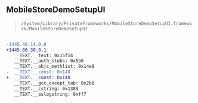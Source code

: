 ## MobileStoreDemoSetupUI

> `/System/Library/PrivateFrameworks/MobileStoreDemoSetupUI.framework/MobileStoreDemoSetupUI`

```diff

-1445.40.14.0.0
+1445.60.30.0.1
   __TEXT.__text: 0x15f14
   __TEXT.__auth_stubs: 0x5b0
   __TEXT.__objc_methlist: 0x14e8
-  __TEXT.__const: 0x140
+  __TEXT.__const: 0x148
   __TEXT.__gcc_except_tab: 0x2b8
   __TEXT.__cstring: 0x1389
   __TEXT.__oslogstring: 0xff7

```
